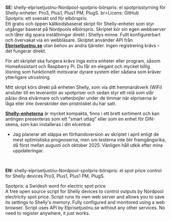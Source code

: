 <p><b>SE:</b> shelly-elprisetjustnu-Nordpool-spotpris-börspris: el spotprisstyrning för Shelly-enheter:  Pro3, Plus1, Plus1 PM, PlugS.
br>Licens: GitHub<br> 
Spotpris: ett svenskt ord för elbörspris.<br> 
Ett gratis och öppen källkodsbaserat skript för Shelly-enheter som styr utgångar baserat på Nordpools elbörspris. Skriptet kör sin egen webbserver och låter dig spara inställningar direkt i Shellys minne. Fullt konfigurerbart och övervakat via en webbläsare. Skriptet använder API från <b><a href="https://www.elprisetjustnu.se/">Elprisetjustnu.se</a></b> utan behov av andra tjänster. Ingen registrering krävs – det fungerar direkt.<br>

För att skriptet ska fungera krävs inga extra enheter eller program, såsom HomeAssistant och Raspberry Pi. Du får en elegant och mycket billig lösning som funktionellt motsvarar dyrare system eller sådana som kräver ytterligare utrustning.

Mitt skript körs direkt på enheten Shelly, som via ditt hemmanätverk (WiFi) ansluter till en leverantör av spotpriser och sedan styr ett relä som slår på/av dina elvärmare och vattenbojler under de timmar när elpriserna är låga eller inte överskrider den priströskel du har satt.<br>

<b><a href="https://www.shelly.com/de/collections/all-products">Shelly-enheterna</a></b>  är mycket kompakta, finns i ett brett sortiment och kan antingen presenteras som ett "smart uttag" eller som en enhet för DIN-skena, som kan installeras i din elcentral.<br>

- Jag planerar att släppa en förhandsversion av skriptet i april enligt de mest optimistiska prognoserna, men om testerna inte blir framgångsrika, då först mellan augusti och oktober 2025.
Vänligen håll utkik efter mina uppdateringar.</p><br>

<b>EN:</b> shelly-elprisetjustnu-Nordpool-spotpris-börspris: el spot price control for Shelly devices Pro3, Plus1, Plus1 PM, PlugS.<br> 

Spotpris: a Swidesh word for electric spot price<br>
A free open source script for Shelly devices to control outputs by Nordpool electricity spot price. Script runs its own web server and allows you to save its settings to Shelly's memory. Fully configured and monitored using a web browser. Script uses API by Elprisetjustnu.se  without any other services. No need to register anywhere, it just works.
